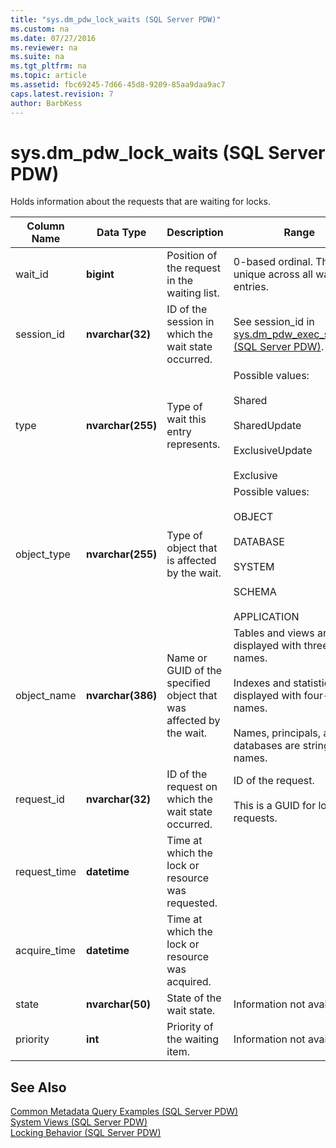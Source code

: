 ```yaml
---
title: "sys.dm_pdw_lock_waits (SQL Server PDW)"
ms.custom: na
ms.date: 07/27/2016
ms.reviewer: na
ms.suite: na
ms.tgt_pltfrm: na
ms.topic: article
ms.assetid: fbc69245-7d66-45d8-9209-85aa9daa9ac7
caps.latest.revision: 7
author: BarbKess
---
```

# sys.dm_pdw_lock_waits (SQL Server PDW)
Holds information about the requests that are waiting for locks.  
  
|Column Name|Data Type|Description|Range|  
|---------------|-------------|---------------|---------|  
|wait_id|**bigint**|Position of the request in the waiting list.|0-based ordinal. This is not unique across all wait entries.|  
|session_id|**nvarchar(32)**|ID of the session in which the wait state occurred.|See session_id in [sys.dm_pdw_exec_sessions &#40;SQL Server PDW&#41;](../../mpp/sqlpdw/sys-dm-pdw-exec-sessions-sql-server-pdw.md).|  
|type|**nvarchar(255)**|Type of wait this entry represents.|Possible values:<br /><br />Shared<br /><br />SharedUpdate<br /><br />ExclusiveUpdate<br /><br />Exclusive|  
|object_type|**nvarchar(255)**|Type of object that is affected by the wait.|Possible values:<br /><br />OBJECT<br /><br />DATABASE<br /><br />SYSTEM<br /><br />SCHEMA<br /><br />APPLICATION|  
|object_name|**nvarchar(386)**|Name or GUID of the specified object that was affected by the wait.|Tables and views are displayed with three-part names.<br /><br />Indexes and statistics are displayed with four-part names.<br /><br />Names, principals, and databases are string names.|  
|request_id|**nvarchar(32)**|ID of the request on which the wait state occurred.|ID of the request.<br /><br />This is a GUID for load requests.|  
|request_time|**datetime**|Time at which the lock or resource was requested.||  
|acquire_time|**datetime**|Time at which the lock or resource was acquired.||  
|state|**nvarchar(50)**|State of the wait state.|Information not available.|  
|priority|**int**|Priority of the waiting item.|Information not available.|  
  
## See Also  
[Common Metadata Query Examples &#40;SQL Server PDW&#41;](../../mpp/sqlpdw/common-metadata-query-examples-sql-server-pdw.md)  
[System Views &#40;SQL Server PDW&#41;](../../mpp/sqlpdw/system-views-sql-server-pdw.md)  
[Locking Behavior &#40;SQL Server PDW&#41;](../../mpp/sqlpdw/locking-behavior-sql-server-pdw.md)  
  
